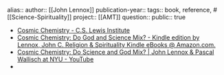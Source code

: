 alias::
author:: [[John Lennox]] 
publication-year:: 
tags:: book, reference, #[[Science-Spirituality]]
project:: [[AMT]]
question::
public:: true

- [Cosmic Chemistry - C.S. Lewis Institute](https://www.cslewisinstitute.org/resources/cosmic-chemistry/)
- [Cosmic Chemistry: Do God and Science Mix? - Kindle edition by Lennox, John C. Religion & Spirituality Kindle eBooks @ Amazon.com.](https://www.amazon.com/Cosmic-Chemistry-God-Science-Mix-ebook/dp/B09FGPDBQK?ref_=nav_signin)
- [Cosmic Chemistry: Do Science and God Mix? | John Lennox & Pascal Wallisch at NYU - YouTube](https://www.youtube.com/watch?v=fd6SCl5VhSg)
-